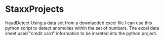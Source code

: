 # StaxxProjects
fraudDetect
Using a data set from a downlaoded excel file I can use this python script to detect anomolies within the set of numbers.
The excel data sheet used "credit card" information to be insreted into the python project.
